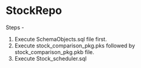 # StockRepo
Steps - 
1) Execute SchemaObjects.sql file first.
2) Execute stock_comparison_pkg.pks followed by stock_comparison_pkg.pkb file.
3) Execute Stock_scheduler.sql
